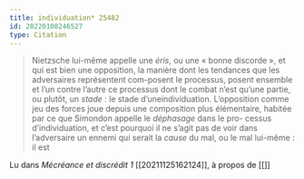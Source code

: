 ```yaml
---
title: individuation* 25482
id: 20220108246527
type: Citation
---
```


> Nietzsche lui-même appelle une *éris*, ou une « bonne discorde », et qui est bien une opposition, la manière dont les tendances que les adversaires représentent com-posent le processus, posent ensemble et l’un contre l’autre ce processus dont le combat n’est qu’une partie, ou plutôt, un *stade* : le stade d’uneindividuation. L’opposition comme jeu des forces joue depuis une composition plus élémentaire, habitée par ce que Simondon appelle le *déphasage* dans le pro- cessus d’individuation, et c’est pourquoi il ne s’agit pas de voir dans l’adversaire un ennemi qui serait la *cause* du mal, ou le mal lui-même : il est

Lu dans *Mécréance et discrédit 1* [[20211125162124]], à propos de [[]]